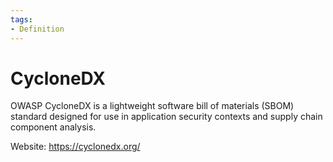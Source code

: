 ```yaml
---
tags:
- Definition
---
```

# CycloneDX

OWASP CycloneDX is a lightweight software bill of materials (SBOM) standard designed for use in application security contexts and supply chain component analysis.

Website: <https://cyclonedx.org/>
